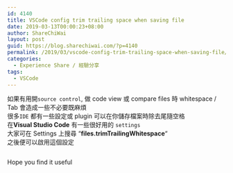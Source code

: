 ```yaml
---
id: 4140
title: VSCode config trim trailing space when saving file
date: 2019-03-13T00:00:23+08:00
author: ShareChiWai
layout: post
guid: https://blog.sharechiwai.com/?p=4140
permalink: /2019/03/vscode-config-trim-trailing-space-when-saving-file/
categories:
  - Experience Share / 經驗分享
tags:
  - VSCode
---
```


如果有用開`source control`, 做 code view 或 compare files 時 whitespace / Tab 會造成一些不必要既麻煩  
很多`IDE` 都有一些設定或 plugin 可以在你儲存檔案時除去尾隨空格  
在**Visual Studio Code** 有一些很好用的 `settings`  
大家可在 Settings 上搜尋 &#8220;**files.trimTrailingWhitespace**&#8220;  
之後便可以啟用這個設定<figure class="wp-block-image">

<img src="https://i1.wp.com/blog.sharechiwai.com/wp-content/uploads/2019/03/image.png?fit=625%2C161&ssl=1" alt="" class="wp-image-4141" srcset="https://i1.wp.com/blog.sharechiwai.com/wp-content/uploads/2019/03/image.png?w=1628 1628w, https://i1.wp.com/blog.sharechiwai.com/wp-content/uploads/2019/03/image.png?resize=300%2C77 300w, https://i1.wp.com/blog.sharechiwai.com/wp-content/uploads/2019/03/image.png?resize=768%2C198 768w, https://i1.wp.com/blog.sharechiwai.com/wp-content/uploads/2019/03/image.png?resize=1024%2C264 1024w, https://i1.wp.com/blog.sharechiwai.com/wp-content/uploads/2019/03/image.png?resize=624%2C161 624w, https://i1.wp.com/blog.sharechiwai.com/wp-content/uploads/2019/03/image.png?w=1250 1250w" sizes="(max-width: 625px) 100vw, 625px" /> </figure>

Hope you find it useful
